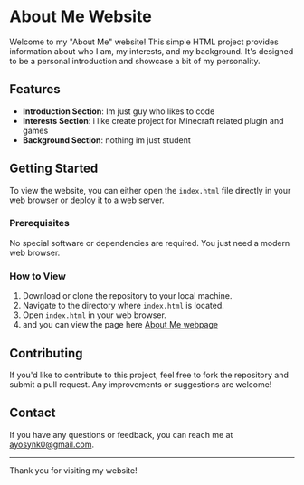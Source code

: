 # About Me Website

Welcome to my "About Me" website! This simple HTML project provides information about who I am, my interests, and my background. It's designed to be a personal introduction and showcase a bit of my personality.

## Features

- **Introduction Section**: Im just guy who likes to code
- **Interests Section**: i like create project for Minecraft related plugin and games
- **Background Section**: nothing im just student

## Getting Started

To view the website, you can either open the `index.html` file directly in your web browser or deploy it to a web server. 

### Prerequisites

No special software or dependencies are required. You just need a modern web browser.

### How to View

1. Download or clone the repository to your local machine.
2. Navigate to the directory where `index.html` is located.
3. Open `index.html` in your web browser.
4. and you can view the page here [About Me webpage](https://blackn64.github.io/website/)

## Contributing

If you'd like to contribute to this project, feel free to fork the repository and submit a pull request. Any improvements or suggestions are welcome!

## Contact

If you have any questions or feedback, you can reach me at [ayosynk0@gmail.com](mailto:ayosynk0@gmail.com).

---

Thank you for visiting my website!

